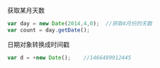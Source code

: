 获取某月天数

```javascript
var day = new Date(2014,4,0);  //获取4月份的天数
var count = day.getDate();
```


日期对象转换成时间戳
```javascript
var d = +new Date(); 	//1466489912445
```
